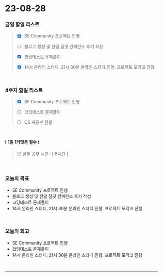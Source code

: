 # 23-08-28
### 금일 할일 리스트
> - [x]  SE Community 프로젝트 진행
>
> - [ ]  블로그 생성 및 전일 점핏 컨퍼런스 후기 작성
>
> - [x]  코딩테스트 문제풀이
>
> - [x]  14시 온라인 스터디, 21시 30분 온라인 스터디 진행. 프로젝트 모각코 진행


<br/>

### 4주차 할일 리스트  
> - [x]  SE Community 프로젝트 진행
>
> - [ ]  코딩테스트 문제풀이
>
> - [ ]  CS 재공부 진행

<br/>

❗ **1일 1커밋은 필수** ❗
> 🕒 금일 공부 시간 : [ 6시간 ]
  
<br/>

### 오늘의 목표
- SE Community 프로젝트 진행
- 블로그 생성 및 전일 점핏 컨퍼런스 후기 작성
- 코딩테스트 문제풀이
- 14시 온라인 스터디, 21시 30분 온라인 스터디 진행. 프로젝트 모각코 진행

<br>

### 오늘의 회고
- SE Community 프로젝트 진행
- 코딩테스트 문제풀이
- 14시 온라인 스터디, 21시 30분 온라인 스터디 진행. 프로젝트 모각코 진행


<br/>

------------  
